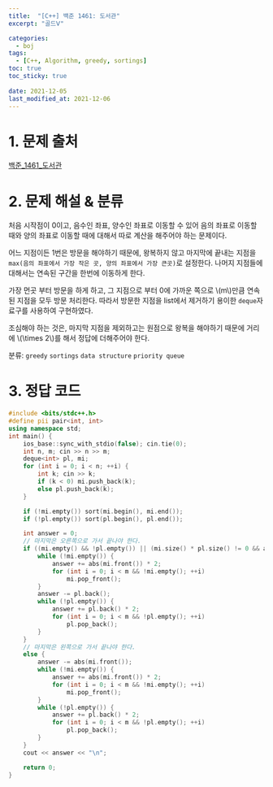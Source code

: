 ```yaml
---
title:  "[C++] 백준 1461: 도서관"
excerpt: "골드Ⅴ"

categories:
  - boj
tags:
  - [C++, Algorithm, greedy, sortings]
toc: true
toc_sticky: true
 
date: 2021-12-05
last_modified_at: 2021-12-06
---
```


# 1. 문제 출처
[백준_1461_도서관](https://www.acmicpc.net/problem/1461)

# 2. 문제 해설 & 분류
처음 시작점이 0이고, 음수인 좌표, 양수인 좌표로 이동할 수 있어 음의 좌표로 이동할 때와 양의 좌표로 이동할 때에 대해서 따로 계산을 해주어야 하는 문제이다.

어느 지점이든 1번은 방문을 해야하기 때문에, 왕복하지 않고 마지막에 끝내는 지점을 `max(음의 좌표에서 가장 작은 곳, 양의 좌표에서 가장 큰곳)`로 설정한다. 나머지 지점들에 대해서는 연속된 구간을 한번에 이동하게 한다.

가장 먼곳 부터 방문을 하게 하고, 그 지점으로 부터 0에 가까운 쪽으로 \\(m\\)만큼 연속된 지점을 모두 방문 처리한다. 따라서 방문한 지점을 list에서 제거하기 용이한 `deque`자료구를 사용하여 구현하였다.

조심해야 하는 것은, 마지막 지점을 제외하고는 원점으로 왕복을 해야하기 때문에 거리에 \\(\times 2\\)를 해서 정답에 더해주어야 한다.

분류: `greedy` `sortings` `data structure` `priority queue`

# 3. 정답 코드
```cpp
#include <bits/stdc++.h>
#define pii pair<int, int>
using namespace std;
int main() {
    ios_base::sync_with_stdio(false); cin.tie(0);
    int n, m; cin >> n >> m;
    deque<int> pl, mi;
    for (int i = 0; i < n; ++i) {
        int k; cin >> k;
        if (k < 0) mi.push_back(k);
        else pl.push_back(k);
    }

    if (!mi.empty()) sort(mi.begin(), mi.end());
    if (!pl.empty()) sort(pl.begin(), pl.end());

    int answer = 0;
    // 마지막은 오른쪽으로 가서 끝나야 한다.
    if ((mi.empty() && !pl.empty()) || (mi.size() * pl.size() != 0 && abs(mi.front()) < pl.back())) {
        while (!mi.empty()) {
            answer += abs(mi.front()) * 2;
            for (int i = 0; i < m && !mi.empty(); ++i)
                mi.pop_front();
        }
        answer -= pl.back();
        while (!pl.empty()) {
            answer += pl.back() * 2;
            for (int i = 0; i < m && !pl.empty(); ++i)
                pl.pop_back();
        }
    } 
    // 마지막은 왼쪽으로 가서 끝나야 한다.
    else {
        answer -= abs(mi.front());
        while (!mi.empty()) {
            answer += abs(mi.front()) * 2;
            for (int i = 0; i < m && !mi.empty(); ++i)
                mi.pop_front();
        }
        while (!pl.empty()) {
            answer += pl.back() * 2;
            for (int i = 0; i < m && !pl.empty(); ++i)
                pl.pop_back();
        }
    }
    cout << answer << "\n";

    return 0;
}
```



